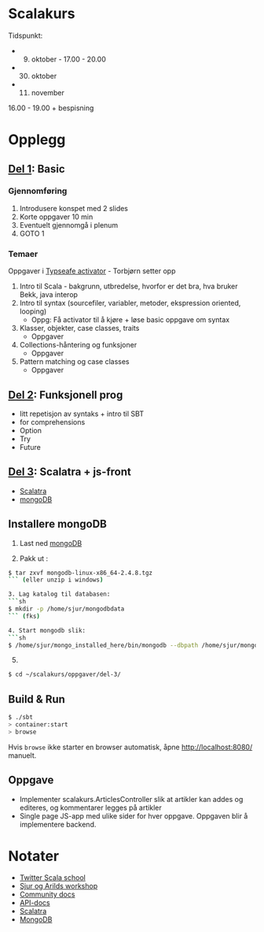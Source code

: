 Scalakurs
=========

Tidspunkt:
* 9.  oktober - 17.00 - 20.00
* 30. oktober
* 11. november

16.00 - 19.00 + bespisning

Opplegg
=======
  
## [Del 1](oppgaver/del-1): Basic

### Gjennomføring
1. Introdusere konspet med 2 slides
2. Korte oppgaver 10 min
3. Eventuelt gjennomgå i plenum
4. GOTO 1

### Temaer
Oppgaver i [Typseafe activator](http://typesafe.com/platform/getstarted) - Torbjørn setter opp

1. Intro til Scala - bakgrunn, utbredelse, hvorfor er det bra, hva bruker Bekk, java interop
2. Intro til syntax (sourcefiler, variabler, metoder, ekspression oriented, looping)
   * Oppg: Få activator til å kjøre + løse basic oppgave om syntax
4. Klasser, objekter, case classes, traits
   * Oppgaver
5. Collections-håntering og funksjoner
   * Oppgaver
6. Pattern matching og case classes
   * Oppgaver

## [Del 2](oppgaver/del-2): Funksjonell prog
* litt repetisjon av syntaks + intro til SBT
* for comprehensions
* Option
* Try
* Future

## [Del 3](oppgaver/del-3): Scalatra + js-front
* [Scalatra](http://www.scalatra.org/)
* [mongoDB](http://http://www.mongodb.org/)

## Installere mongoDB
1. Last ned [mongoDB](http://http://www.mongodb.org/downloads)

2. Pakk ut : 
```sh
$ tar zxvf mongodb-linux-x86_64-2.4.8.tgz
``` (eller unzip i windows)

3. Lag katalog til databasen: 
```sh
$ mkdir -p /home/sjur/mongodbdata
``` (fks)

4. Start mongodb slik: 
```sh
$ /home/sjur/mongo_installed_here/bin/mongodb --dbpath /home/sjur/mongodbdata
```

5. 
```sh
$ cd ~/scalakurs/oppgaver/del-3/
```


## Build & Run ##


```sh
$ ./sbt
> container:start
> browse
```

Hvis `browse` ikke starter en browser automatisk, åpne [http://localhost:8080/](http://localhost:8080/) manuelt.

## Oppgave
* Implementer scalakurs.ArticlesController slik at artikler kan addes og editeres, og kommentarer legges på artikler
* Single page JS-app med ulike sider for hver oppgave. Oppgaven blir å implementere backend.


Notater
=======
* [Twitter Scala school](http://twitter.github.io/scala_school/)
* [Sjur og Arilds workshop](https://github.com/arild/scala-workshop)
* [Community docs](http://docs.scala-lang.org/index.html)
* [API-docs](http://www.scala-lang.org/api/current/#package)
* [Scalatra](http://www.scalatra.org/)
* [MongoDB](http://http://www.mongodb.org/)
